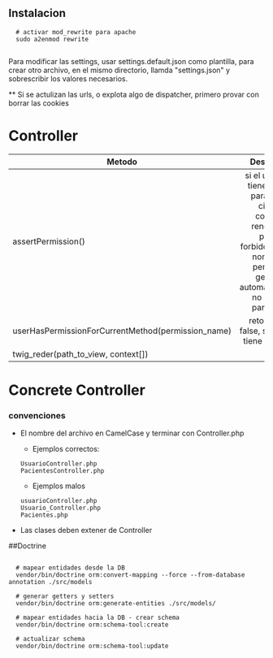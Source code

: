 ## Instalacion
```
  # activar mod_rewrite para apache
  sudo a2enmod rewrite


```
Para modificar las settings, usar settings.default.json como plantilla,
para crear otro archivo, en el mismo directorio, llamda "settings.json"
y sobrescribir los valores necesarios.

** Si se actulizan las urls, o explota algo de dispatcher, primero provar con borrar las cookies

# Controller
| Metodo        |  Descripcion             | 
| ------------- |:-------------:|
| assertPermission()   | si el usuario no tiene permiso para la vista cierra la conexion, renderiza la plantilla forbidden.html, el nombre del permiso es generado automaticamente, no requiere parametros| 
| userHasPermissionForCurrentMethod(permission_name)   | retorta true o false, si el usuario tiene el permiso     |  
| twig_reder(path_to_view, context[]) | |


# Concrete Controller
### convenciones
 - El nombre del archivo en CamelCase y terminar con Controller.php  
    - Ejemplos correctos:   
    ``` 
    UsuarioController.php 
    PacientesController.php
     ```
     - Ejemplos malos
     
    ``` 
    usuarioController.php 
    Usuario_Controller.php 
    Pacientes.php
     ```
 - Las clases deben extener de  Controller
 
 
##Doctrine
```
  
  # mapear entidades desde la DB
  vendor/bin/doctrine orm:convert-mapping --force --from-database annotation ./src/models
  
  # generar getters y setters
  vendor/bin/doctrine orm:generate-entities ./src/models/
  
  # mapear entidades hacia la DB - crear schema
  vendor/bin/doctrine orm:schema-tool:create
  
  # actualizar schema
  vendor/bin/doctrine orm:schema-tool:update
```


